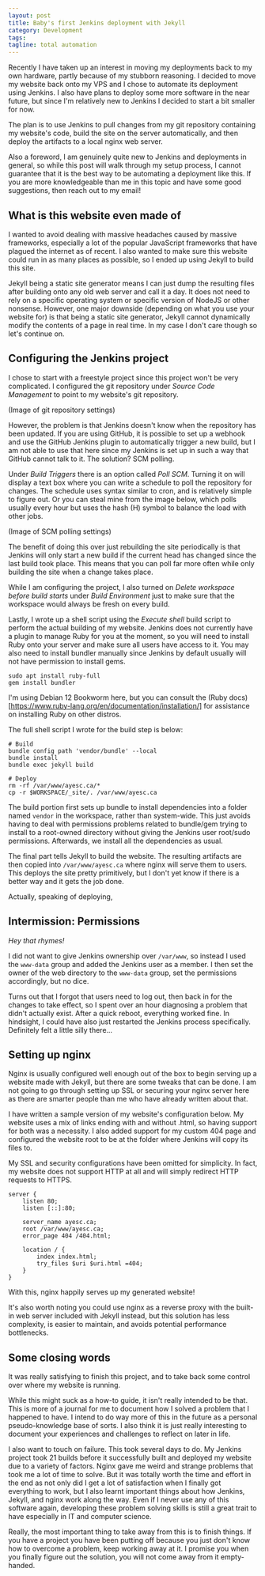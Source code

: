 ```yaml
---
layout: post
title: Baby's first Jenkins deployment with Jekyll
category: Development
tags:
tagline: total automation
---
```


Recently I have taken up an interest in moving my deployments back to my own
hardware, partly because of my stubborn reasoning. I decided to move my website
back onto my VPS and I chose to automate its deployment using Jenkins. I also
have plans to deploy some more software in the near future, but since I'm
relatively new to Jenkins I decided to start a bit smaller for now.

The plan is to use Jenkins to pull changes from my git repository containing my
website's code, build the site on the server automatically, and then deploy the
artifacts to a local nginx web server.

Also a foreword, I am genuinely quite new to Jenkins and deployments in general,
so while this post will walk through my setup process, I cannot guarantee that
it is the best way to be automating a deployment like this. If you are more
knowledgeable than me in this topic and have some good suggestions, then reach
out to my email!

## What is this website even made of

I wanted to avoid dealing with massive headaches caused by massive frameworks,
especially a lot of the popular JavaScript frameworks that have plagued the
internet as of recent. I also wanted to make sure this website could run in as
many places as possible, so I ended up using Jekyll to build this site.

Jekyll being a static site generator means I can just dump the resulting files
after building onto any old web server and call it a day. It does not need to
rely on a specific operating system or specific version of NodeJS or other
nonsense. However, one major downside (depending on what you use your website
for) is that being a static site generator, Jekyll cannot dynamically modify the
contents of a page in real time. In my case I don't care though so let's
continue on.

## Configuring the Jenkins project

I chose to start with a freestyle project since this project won't be very
complicated. I configured the git repository under *Source Code Management* to
point to my website's git repository.

(Image of git repository settings)

However, the problem is that Jenkins doesn't know when the repository has been
updated. If you are using GitHub, it is possible to set up a webhook and use the
GitHub Jenkins plugin to automatically trigger a new build, but I am not able to
use that here since my Jenkins is set up in such a way that GitHub cannot talk
to it. The solution? SCM polling.

Under *Build Triggers* there is an option called *Poll SCM*. Turning it on will
display a text box where you can write a schedule to poll the repository for
changes. The schedule uses syntax similar to cron, and is relatively simple to
figure out. Or you can steal mine from the image below, which polls usually
every hour but uses the hash (H) symbol to balance the load with other jobs.

(Image of SCM polling settings)

The benefit of doing this over just rebuilding the site periodically is that
Jenkins will only start a new build if the current head has changed since the
last build took place. This means that you can poll far more often while only
building the site when a change takes place.

While I am configuring the project, I also turned on *Delete workspace before
build starts* under *Build Environment* just to make sure that the workspace
would always be fresh on every build.

Lastly, I wrote up a shell script using the *Execute shell* build script to
perform the actual building of my website. Jenkins does not currently have a
plugin to manage Ruby for you at the moment, so you will need to install Ruby
onto your server and make sure all users have access to it. You may also need to
install bundler manually since Jenkins by default usually will not have
permission to install gems.

```shell
sudo apt install ruby-full
gem install bundler
```

I'm using Debian 12 Bookworm here, but you can consult the
(Ruby docs)[https://www.ruby-lang.org/en/documentation/installation/] for
assistance on installing Ruby on other distros.

The full shell script I wrote for the build step is below:

```shell
# Build
bundle config path 'vendor/bundle' --local
bundle install
bundle exec jekyll build

# Deploy
rm -rf /var/www/ayesc.ca/*
cp -r $WORKSPACE/_site/. /var/www/ayesc.ca
```

The build portion first sets up bundle to install dependencies into a folder
named `vendor` in the workspace, rather than system-wide. This just avoids
having to deal with permissions problems related to bundle/gem trying to install
to a root-owned directory without giving the Jenkins user root/sudo permissions.
Afterwards, we install all the dependencies as usual.

The final part tells Jekyll to build the website. The resulting artifacts are
then copied into `/var/www/ayesc.ca` where nginx will serve them to users. This
deploys the site pretty primitively, but I don't yet know if there is a better
way and it gets the job done.

Actually, speaking of deploying,

## Intermission: Permissions

*Hey that rhymes!*

I did not want to give Jenkins ownership over `/var/www`, so instead I used the
`www-data` group and added the Jenkins user as a member. I then set the owner of
the web directory to the `www-data` group, set the permissions accordingly, but
no dice.

Turns out that I forgot that users need to log out, then back in for the changes
to take effect, so I spent over an hour diagnosing a problem that didn't
actually exist. After a quick reboot, everything worked fine. In hindsight, I
could have also just restarted the Jenkins process specifically. Definitely felt
a little silly there...

## Setting up nginx

Nginx is usually configured well enough out of the box to begin serving up a
website made with Jekyll, but there are some tweaks that can be done. I am not
going to go through setting up SSL or securing your nginx server here as there
are smarter people than me who have already written about that.

I have written a sample version of my website's configuration below. My website
uses a mix of links ending with and without .html, so having support for both
was a necessity. I also added support for my custom 404 page and configured the
website root to be at the folder where Jenkins will copy its files to.

My SSL and security configurations have been omitted for simplicity. In fact, my
website does not support HTTP at all and will simply redirect HTTP requests to
HTTPS.

```
server {
    listen 80;
    listen [::]:80;

    server_name ayesc.ca;
    root /var/www/ayesc.ca;
    error_page 404 /404.html;

    location / {
        index index.html;
        try_files $uri $uri.html =404;
    }
}
```

With this, nginx happily serves up my generated website!

It's also worth noting you could use nginx as a reverse proxy with the built-in
web server included with Jekyll instead, but this solution has less complexity,
is easier to maintain, and avoids potential performance bottlenecks.

## Some closing words

It was really satisfying to finish this project, and to take back some control
over where my website is running.

While this might suck as a how-to guide, it isn't really intended to be that.
This is more of a journal for me to document how I solved a problem that I
happened to have. I intend to do way more of this in the future as a personal
pseudo-knowledge base of sorts. I also think it is just really interesting to
document your experiences and challenges to reflect on later in life.

I also want to touch on failure. This took several days to do. My Jenkins
project took 21 builds before it successfully built and deployed my website due
to a variety of factors. Nginx gave me weird and strange problems that took me a
lot of time to solve. But it was totally worth the time and effort in the end as
not only did I get a lot of satisfaction when I finally got everything to work,
but I also learnt important things about how Jenkins, Jekyll, and nginx work
along the way. Even if I never use any of this software again, developing these
problem solving skills is still a great trait to have especially in IT and
computer science.

Really, the most important thing to take away from this is to finish things. If
you have a project you have been putting off because you just don't know how to
overcome a problem, keep working away at it. I promise you when you finally
figure out the solution, you will not come away from it empty-handed.
